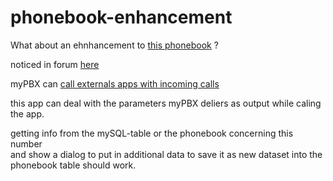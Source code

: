 # phonebook-enhancement

What about an ehnhancement to [this phonebook](https://github.com/a-schild/inno-thinyldap) ?

noticed in forum [here](http://class.innovaphone.com/moodle2/mod/forum/discuss.php?d=20447)

myPBX can [call externals apps with incoming calls](http://wiki.innovaphone.com/index.php?title=Reference11r1:Concept_myPBX#Starting_an_external_application_for_a_call)

this app can deal with the parameters myPBX deliers as output while caling the app.

getting info from the mySQL-table or the phonebook concerning this number  
and show a dialog to put in additional data to save it as new dataset into the phonebook table
should work.






